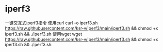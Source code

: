 # iperf3
一键交互式iperf3指令
使用curl
curl -o iperf3.sh https://raw.githubusercontent.com/ksr-v/iperf3/main/iperf3.sh && chmod +x iperf3.sh && ./iperf3.sh
使用wget
wget https://raw.githubusercontent.com/ksr-v/iperf3/main/iperf3.sh && chmod +x iperf3.sh && ./iperf3.sh

